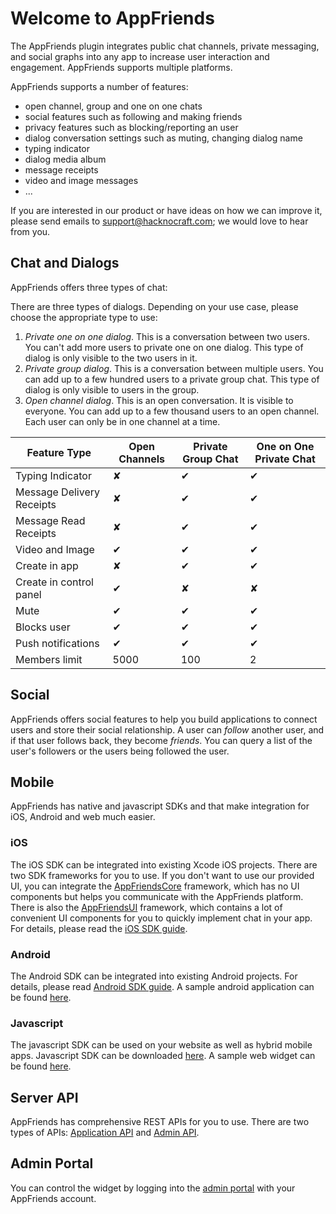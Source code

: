 # Welcome to AppFriends

The AppFriends plugin integrates public chat channels, private messaging, and social graphs into any app to increase user interaction and engagement. AppFriends supports multiple platforms.

AppFriends supports a number of features:
<ul>
<li>open channel, group and one on one chats</li>
<li>social features such as following and making friends</li>
<li>privacy features such as blocking/reporting an user</li>
<li>dialog conversation settings such as muting, changing dialog name</li>
<li>typing indicator</li>
<li>dialog media album</li>
<li>message receipts</li>
<li>video and image messages</li>
<li>...</li>
</ul>

If you are interested in our product or have ideas on how we can improve it, please send emails to [support@hacknocraft.com](SUPPORT@HACKNOCRAFT.COM); we would love to hear from you.

## Chat and Dialogs
AppFriends offers three types of chat:

There are three types of dialogs. Depending on your use case, please choose the appropriate type to use:

1. *Private one on one dialog*. This is a conversation between two users. You can't add more users to private one on one dialog. This type of dialog is only visible to the two users in it.
2. *Private group dialog*. This is a conversation between multiple users. You can add up to a few hundred users to a private group chat. This type of dialog is only visible to users in the group.
3. *Open channel dialog*. This is an open conversation. It is visible to everyone. You can add up to a few thousand users to an open channel. Each user can only be in one channel at a time.

Feature Type              |    Open Channels    |     Private Group Chat     |     One on One Private Chat
-------------             | -----------------   | ------------------------   | -----------------------------
Typing Indicator          | ✘                   | ✔                          | ✔
Message Delivery Receipts | ✘                   | ✔                          | ✔
Message Read Receipts     | ✘                   | ✔                          | ✔
Video and Image           | ✔                   | ✔                          | ✔
Create in app             | ✘                   | ✔                          | ✔
Create in control panel   | ✔                   | ✘                          | ✘
Mute                      | ✔                   | ✔                          | ✔
Blocks user               | ✔                   | ✔                          | ✔
Push notifications        | ✔                   | ✔                          | ✔
Members limit             | 5000                | 100                        | 2

## Social
AppFriends offers social features to help you build applications to connect users and store their social relationship. A user can *follow* another user, and if that user follows back, they become *friends*. You can query a list of the user's followers or the users being followed the user.

## Mobile
AppFriends has native and javascript SDKs and that make integration for iOS, Android and web much easier.

### iOS
The iOS SDK can be integrated into existing Xcode iOS projects. There are two SDK frameworks for you to use. If you don't want to use our provided UI, you can integrate the [AppFriendsCore](https://github.com/laeroah/AppFriendsCoreFramework) framework, which has no UI components but helps you communicate with the AppFriends platform. There is also the [AppFriendsUI](https://github.com/laeroah/AppFriendsUI) framework, which contains a lot of convenient UI components for you to quickly implement chat in your app. For details, please read the [iOS SDK guide](ios/quick_start.md).

### Android
The Android SDK can be integrated into existing Android projects. For details,
please read [Android SDK guide](android/quick_start.md). A sample android application can be found [here](https://github.com/hacknocraft/AppfriendsAndroidSample).

### Javascript
The javascript SDK can be used on your website as well as hybrid mobile apps. Javascript SDK can be downloaded [here](https://github.com/Hacknocraft/AppFriendsJavascript). A sample web widget can be found [here](https://github.com/Hacknocraft/AppFriendsWebUI/tree/master/web-widget).

## Server API
AppFriends has comprehensive REST APIs for you to use. There are two types of APIs: [Application API](api/applicationapi.md) and [Admin API](api/adminapi.md).

## Admin Portal
You can control the widget by logging into the [admin portal](https://appfriends.hacknocraft.com/) with your AppFriends account.
